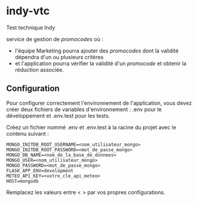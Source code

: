 # indy-vtc

Test technique Indy

service de gestion de *promocodes* où :

- l'équipe Marketing pourra ajouter des *promocodes* dont la validité dépendra d'un ou plusieurs critères
- et l'application pourra vérifier la validité d'un *promocode* et obtenir la réduction associée.

## Configuration
Pour configurer correctement l'environnement de l'application, vous devez créer deux fichiers de variables d'environnement : .env pour le développement et .env.test pour les tests.

Créez un fichier nommé .env et .env.test à la racine du projet avec le contenu suivant :
```
MONGO_INITDB_ROOT_USERNAME=<nom_utilisateur_mongo>
MONGO_INITDB_ROOT_PASSWORD=<mot_de_passe_mongo>
MONGO_DB_NAME=<nom_de_la_base_de_donnees>
MONGO_USER=<nom_utilisateur_mongo>
MONGO_PASSWORD=<mot_de_passe_mongo>
FLASK_APP_ENV=development
METEO_API_KEY=<votre_cle_api_meteo>
HOST=mongodb
```
Remplacez les valeurs entre < > par vos propres configurations.


